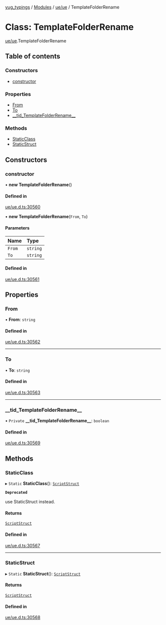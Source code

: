 [yug_typings](../README.md) / [Modules](../modules.md) / [ue/ue](../modules/ue_ue.md) / TemplateFolderRename

# Class: TemplateFolderRename

[ue/ue](../modules/ue_ue.md).TemplateFolderRename

## Table of contents

### Constructors

- [constructor](ue_ue.TemplateFolderRename.md#constructor)

### Properties

- [From](ue_ue.TemplateFolderRename.md#from)
- [To](ue_ue.TemplateFolderRename.md#to)
- [\_\_tid\_TemplateFolderRename\_\_](ue_ue.TemplateFolderRename.md#__tid_templatefolderrename__)

### Methods

- [StaticClass](ue_ue.TemplateFolderRename.md#staticclass)
- [StaticStruct](ue_ue.TemplateFolderRename.md#staticstruct)

## Constructors

### constructor

• **new TemplateFolderRename**()

#### Defined in

[ue/ue.d.ts:30560](https://github.com/YugMetaverse/yug_typings/blob/25cad34/ue/ue.d.ts#L30560)

• **new TemplateFolderRename**(`From`, `To`)

#### Parameters

| Name | Type |
| :------ | :------ |
| `From` | `string` |
| `To` | `string` |

#### Defined in

[ue/ue.d.ts:30561](https://github.com/YugMetaverse/yug_typings/blob/25cad34/ue/ue.d.ts#L30561)

## Properties

### From

• **From**: `string`

#### Defined in

[ue/ue.d.ts:30562](https://github.com/YugMetaverse/yug_typings/blob/25cad34/ue/ue.d.ts#L30562)

___

### To

• **To**: `string`

#### Defined in

[ue/ue.d.ts:30563](https://github.com/YugMetaverse/yug_typings/blob/25cad34/ue/ue.d.ts#L30563)

___

### \_\_tid\_TemplateFolderRename\_\_

• `Private` **\_\_tid\_TemplateFolderRename\_\_**: `boolean`

#### Defined in

[ue/ue.d.ts:30569](https://github.com/YugMetaverse/yug_typings/blob/25cad34/ue/ue.d.ts#L30569)

## Methods

### StaticClass

▸ `Static` **StaticClass**(): [`ScriptStruct`](ue_ue.ScriptStruct.md)

**`Deprecated`**

use StaticStruct instead.

#### Returns

[`ScriptStruct`](ue_ue.ScriptStruct.md)

#### Defined in

[ue/ue.d.ts:30567](https://github.com/YugMetaverse/yug_typings/blob/25cad34/ue/ue.d.ts#L30567)

___

### StaticStruct

▸ `Static` **StaticStruct**(): [`ScriptStruct`](ue_ue.ScriptStruct.md)

#### Returns

[`ScriptStruct`](ue_ue.ScriptStruct.md)

#### Defined in

[ue/ue.d.ts:30568](https://github.com/YugMetaverse/yug_typings/blob/25cad34/ue/ue.d.ts#L30568)
